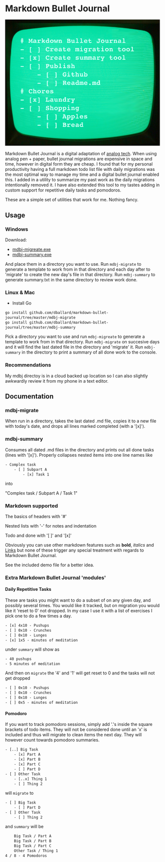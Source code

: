# Markdown Bullet Journal

![Markdown Bullet Journal Logo](https://github.com/dballard/markdown-bullet-journal/raw/master/Markdown-Bullet-Journal.png "Markdown Bullet Journal Logo")

Markdown Bullet Journal is a digital adaptation of [analog tech](http://bulletjournal.com/). When using analog pen + paper, bullet journal migrations are expensive in space and time, however in digital form they are cheap. I found that for my personal productivity having a full markdown todo list file with daily migrations was the most optimal way to manage my time and a digital bullet journal enabled this. I added in a utility to summarize my past work as the daily migrations intentionally removed it. I have also extended this tool to my tastes adding in custom support for repetitive daily tasks and pomodoros.

These are a simple set of utilities that work for me. Nothing fancy.

## Usage

### Windows

Download:

- [mdbj-migreate.exe](https://www.danballard.com/resources/mdbj/mdbj-summary.exe)
- [mdbj-summary.exe](https://www.danballard.com/resources/mdbj/mdbj-migrate.exe)

And place them in a directory you want to use. Run `mdbj-migrate` to generate a template to work from in that directory and each day after to 'migrate' to create the new day's file in that directory. Run `mdbj-summary` to generate summary.txt in the same directory to review work done.

### Linux & Mac

- Install Go

```
go install github.com/dballard/markdown-bullet-journal/tree/master/mdbj-migrate
go install github.com/dballard/markdown-bullet-journal/tree/master/mdbj-summary
```

Pick a directory you want to use and run `mdbj-migreate` to generate a template to work from in that directory. Run `mdbj-migrate` on succesive days and it will find the last dated file in the directory and 'migrate' it. Run `mdbj-summary` in the directory to print a summary of all done work to the console.

### Recommendations

My mdbj directoy is in a cloud backed up location so I can also slightly awkwardly review it from my phone in a text editor.

## Documentation

### mdbj-migrate

When run in a directory, takes the last dated .md file, copies it to a new file with today's date, and drops all lines marked completed (with a '[x]').

### mdbj-summary

Consumes all dated .md files in the directory and prints out all done tasks (lines with '[x]'). Properly collapses nested items into one line names like

```
- Complex task
    - [ ] Subpart A
        - [x] Task 1
```

into

"Complex task / Subpart A / Task 1"

### Markdown supported

The basics of headers with '#'

Nested lists with '-' for notes and indentation

Todo and done with '[ ]' and '[x]'

Obviously you can use other markdown features such as **bold**, *italics* and [Links](https://guides.github.com/features/mastering-markdown/) but none of these trigger any special treatment with regards to Markdown Bullet Journal.

See the included demo file for a better idea.

### Extra Markdown Bullet Journal 'modules'

#### Daily Repetitive Tasks

These are tasks you might want to do a subset of on any given day, and possibly several times. You would like it tracked, but on migration you would like it 'reset to 0' not dropped. In my case I use it with a list of exercises I pick one to do a few times a day.

```
- [x] 4x10 - Pushups
- [ ] 0x10 - Crunches
- [ ] 0x10 - Lunges
- [x] 1x5 - minutes of meditation
```

under `summary` will show as

```
- 40 pushups
- 5 minutes of meditation
```

And then on `migrate` the '4' and '1' will get reset to 0 and the tasks will not get dropped

```
- [ ] 0x10 - Pushups
- [ ] 0x10 - Crunches
- [ ] 0x10 - Lunges
- [ ] 0x5 - minutes of meditation
```

#### Pomodoro ####

If you want to track pomodoro sessions, simply add '.'s inside the square brackets of todo items. They will not be considered done until an 'x' is included and thus will migrate to clean items the next day. They will however count towards pomodoro summaries.

```
- [..] Big Task
    - [x] Part A
    - [x] Part B
    - [x] Part C
    - [ ] Part D
- [ ] Other Task
    - [..x] Thing 1
    - [ ] Thing 2
```

will `migrate` to

```
- [ ] Big Task
    - [ ] Part D
- [ ] Other Task
    - [ ] Thing 2
```

and `summary` will be

```
    Big Task / Part A
    Big Task / Part B
    Big Task / Part C
    Other Task / Thing 1
4 / 8 - 4 Pomodoros
```


